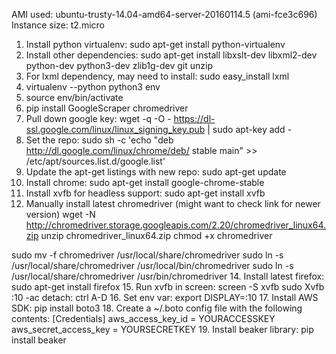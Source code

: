 AMI used: ubuntu-trusty-14.04-amd64-server-20160114.5 (ami-fce3c696)
Instance size: t2.micro

1. Install python virtualenv: sudo apt-get install python-virtualenv
2. Install other dependencies: sudo apt-get install libxslt-dev libxml2-dev python-dev python3-dev zlib1g-dev git unzip
3. For lxml dependency, may need to install: sudo easy_install lxml
5. virtualenv --python python3 env
6. source env/bin/activate
7. pip install GoogleScraper chromedriver
8. Pull down google key: wget -q -O - https://dl-ssl.google.com/linux/linux_signing_key.pub | sudo apt-key add -
9. Set the repo: sudo sh -c 'echo "deb http://dl.google.com/linux/chrome/deb/ stable main" >> /etc/apt/sources.list.d/google.list'
10. Update the apt-get listings with new repo: sudo apt-get update
11. Install chrome: sudo apt-get install google-chrome-stable
12. Install xvfb for headless support: sudo apt-get install xvfb
13. Manually install latest chromedriver (might want to check link for newer version)
wget -N http://chromedriver.storage.googleapis.com/2.20/chromedriver_linux64.zip
unzip chromedriver_linux64.zip
chmod +x chromedriver

sudo mv -f chromedriver /usr/local/share/chromedriver
sudo ln -s /usr/local/share/chromedriver /usr/local/bin/chromedriver
sudo ln -s /usr/local/share/chromedriver /usr/bin/chromedriver
14. Install latest firefox: sudo apt-get install firefox
15. Run xvfb in screen: 
screen -S xvfb
sudo Xvfb :10 -ac
detach: ctrl A-D
16. Set env var: export DISPLAY=:10
17. Install AWS SDK: pip install boto3
18. Create a ~/.boto config file with the following contents:
[Credentials]
aws_access_key_id = YOURACCESSKEY
aws_secret_access_key = YOURSECRETKEY
19. Install beaker library: pip install beaker

